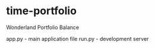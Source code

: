 # time-portfolio
Wonderland Portfolio Balance

app.py - main application file
run.py - development server
